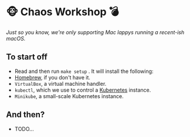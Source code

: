 # 🐵 Chaos Workshop 💣

*Just so you know, we're only supporting Mac lappys running a recent-ish macOS.*

## To start off

* Read and then run `make setup` . It will install the following:
 * [Homebrew](http://brew.sh), if you don't have it.
 * `VirtualBox`, a virtual machine handler.
 * `kubectl`, which we use to control a [Kubernetes](https://kubernetes.io/) instance.
 * `Minikube`, a small-scale Kubernetes instance.

## And then?
* TODO...
